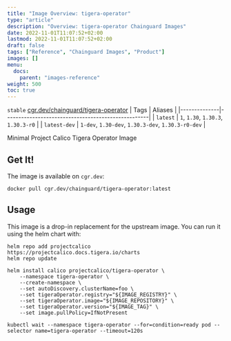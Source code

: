 ```yaml
---
title: "Image Overview: tigera-operator"
type: "article"
description: "Overview: tigera-operator Chainguard Images"
date: 2022-11-01T11:07:52+02:00
lastmod: 2022-11-01T11:07:52+02:00
draft: false
tags: ["Reference", "Chainguard Images", "Product"]
images: []
menu:
  docs:
    parent: "images-reference"
weight: 500
toc: true
---
```


`stable` [cgr.dev/chainguard/tigera-operator](https://github.com/chainguard-images/images/tree/main/images/tigera-operator)
| Tags         | Aliases                                            |
|--------------|----------------------------------------------------|
| `latest`     | `1`, `1.30`, `1.30.3`, `1.30.3-r0`                 |
| `latest-dev` | `1-dev`, `1.30-dev`, `1.30.3-dev`, `1.30.3-r0-dev` |



Minimal Project Calico Tigera Operator Image

## Get It!

The image is available on `cgr.dev`:

```
docker pull cgr.dev/chainguard/tigera-operator:latest
```

## Usage

This image is a drop-in replacement for the upstream image.
You can run it using the helm chart with:

```shell
helm repo add projectcalico https://projectcalico.docs.tigera.io/charts
helm repo update

helm install calico projectcalico/tigera-operator \
    --namespace tigera-operator \
    --create-namespace \
    --set autoDiscovery.clusterName=foo \
    --set tigeraOperator.registry="${IMAGE_REGISTRY}" \
    --set tigeraOperator.image="${IMAGE_REPOSITORY}" \
    --set tigeraOperator.version="${IMAGE_TAG}" \
    --set image.pullPolicy=IfNotPresent

kubectl wait --namespace tigera-operator --for=condition=ready pod --selector name=tigera-operator --timeout=120s
```

